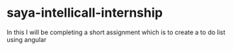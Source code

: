# saya-intellicall-internship
In this I will be completing a short assignment which is to create a to do list using angular 
